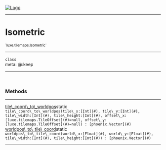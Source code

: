 
[![Logo](../../../images/logo.png)](../../../api/index.html)

---



<h1>Isometric</h1>
<small>`luxe.tilemaps.Isometric`</small>



---

`class`
<span class="meta">
<br/>meta: @:keep
</span>


---


&nbsp;
&nbsp;










<h3>Methods</h3> <hr/><span class="method apipage">
            <a name="tile_coord_to_worldpos"><a class="lift" href="#tile_coord_to_worldpos">tile\_coord\_to\_worldpos</a></a><span class="inline-block static">static</span><div class="clear"></div>
            <code class="signature apipage">tile\_coord\_to\_worldpos(tile\_x:[Int](#)<span></span>, tile\_y:[Int](#)<span></span>, tile\_width:[Int](#)<span></span>, tile\_height:[Int](#)<span></span>, offset\_x:[luxe.tilemaps.TileOffset](#)<span>=null</span>, offset\_y:[luxe.tilemaps.TileOffset](#)<span>=null</span>) : [phoenix.Vector](#)</code><br/><span class="small_desc_flat"></span>
        </span>
    <span class="method apipage">
            <a name="worldpos_to_tile_coord"><a class="lift" href="#worldpos_to_tile_coord">worldpos\_to\_tile\_coord</a></a><span class="inline-block static">static</span><div class="clear"></div>
            <code class="signature apipage">worldpos\_to\_tile\_coord(world\_x:[Float](#)<span></span>, world\_y:[Float](#)<span></span>, tile\_width:[Int](#)<span></span>, tile\_height:[Int](#)<span></span>) : [phoenix.Vector](#)</code><br/><span class="small_desc_flat"></span>
        </span>
    






---

&nbsp;
&nbsp;
&nbsp;
&nbsp;